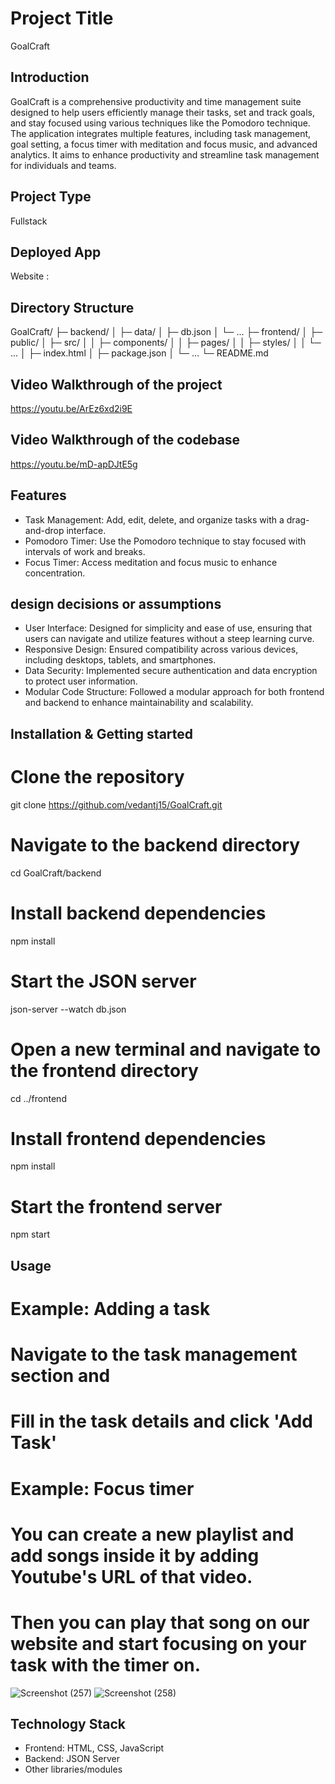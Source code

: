 # Project Title
GoalCraft

## Introduction
GoalCraft is a comprehensive productivity and time management suite designed to help users efficiently manage their tasks, set and track goals, and stay focused using various techniques like the Pomodoro technique. The application integrates multiple features, including task management, goal setting, a focus timer with meditation and focus music, and advanced analytics. It aims to enhance productivity and streamline task management for individuals and teams.

## Project Type
Fullstack

## Deployed App
Website : 

## Directory Structure
GoalCraft/
├─ backend/
│  ├─ data/
│  ├─ db.json
│  └─ ...
├─ frontend/
│  ├─ public/
│  ├─ src/
│  │  ├─ components/
│  │  ├─ pages/
│  │  ├─ styles/
│  │  └─ ...
│  ├─ index.html
│  ├─ package.json
│  └─ ...
└─ README.md

## Video Walkthrough of the project
https://youtu.be/ArEz6xd2i9E

## Video Walkthrough of the codebase
https://youtu.be/mD-apDJtE5g

## Features
- Task Management: Add, edit, delete, and organize tasks with a drag-and-drop interface.
- Pomodoro Timer: Use the Pomodoro technique to stay focused with intervals of work and breaks.
- Focus Timer: Access meditation and focus music to enhance concentration.

## design decisions or assumptions
- User Interface: Designed for simplicity and ease of use, ensuring that users can navigate and utilize features without a steep learning curve.
- Responsive Design: Ensured compatibility across various devices, including desktops, tablets, and smartphones.
- Data Security: Implemented secure authentication and data encryption to protect user information.
- Modular Code Structure: Followed a modular approach for both frontend and backend to enhance maintainability and scalability.

## Installation & Getting started
  # Clone the repository
  git clone https://github.com/vedantj15/GoalCraft.git
  
  # Navigate to the backend directory
  cd GoalCraft/backend
  
  # Install backend dependencies
  npm install
  
  # Start the JSON server
  json-server --watch db.json
  
  # Open a new terminal and navigate to the frontend directory
  cd ../frontend
  
  # Install frontend dependencies
  npm install
  
  # Start the frontend server
  npm start



## Usage
  # Example: Adding a task
  # Navigate to the task management section and 
  # Fill in the task details and click 'Add Task'
  # Example: Focus timer
  # You can create a new playlist and add songs inside it by adding Youtube's URL of  that video.
  # Then you can play that song on our website and start focusing on your task with the timer on.



![Screenshot (257)](https://github.com/user-attachments/assets/952489ed-7441-4213-9830-bdd34ed43042)
![Screenshot (258)](https://github.com/user-attachments/assets/d2a06ca5-8ba1-4ec4-b49a-b9129672feb4)



## Technology Stack

- Frontend: HTML, CSS, JavaScript
- Backend: JSON Server
- Other libraries/modules
